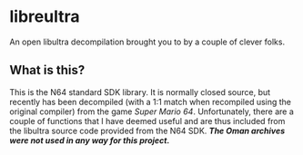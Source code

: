 # libreultra
An open libultra decompilation brought you to by a couple of clever folks.

## What is this?

This is the N64 standard SDK library. It is normally closed source, but recently has been decompiled (with a 1:1 match when recompiled using the original compiler) from the game *Super Mario 64*. Unfortunately, there are a couple of functions that I have deemed useful and are thus included from the libultra source code provided from the N64 SDK. ***The Oman archives were not used in any way for this project.***
